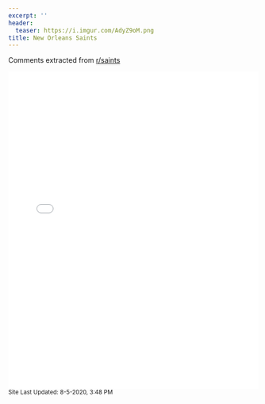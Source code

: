```yaml
---
excerpt: ''
header:
  teaser: https://i.imgur.com/AdyZ9oM.png
title: New Orleans Saints
---
```


Comments extracted from [r/saints](https://reddit.com/r/saints)
<iframe id="igraph" scrolling="no" style="border:none;" seamless="seamless" src="/plots/NFL/NOR.html" height="640" width="100%"></iframe>
<small>Site Last Updated: 8-5-2020, 3:48 PM</small>